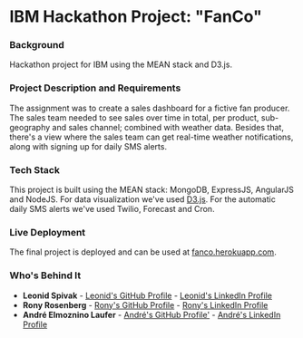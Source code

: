 # IBM Hackathon Project: "FanCo"

### Background
Hackathon project for IBM using the MEAN stack and D3.js.

### Project Description and Requirements
The assignment was to create a sales dashboard for a fictive fan producer. 
The sales team needed to see sales over time in total, per product, sub-geography and sales channel; combined with weather data.
Besides that, there's a view where the sales team can get real-time weather notifications, along with signing up for daily SMS alerts.

### Tech Stack
This project is built using the MEAN stack: MongoDB, ExpressJS, AngularJS and NodeJS.
For data visualization we've used [D3.js](https://www.d3js.org/).
For the automatic daily SMS alerts we've used Twilio, Forecast and Cron.

### Live Deployment
The final project is deployed and can be used at [fanco.herokuapp.com](https://fanco.herokuapp.com).

### Who's Behind It
+ **Leonid Spivak** - [Leonid's GitHub Profile](https://github.com/golani04) - [Leonid's LinkedIn Profile](https://il.linkedin.com/in/leonid-spivak-53a35219)
+ **Rony Rosenberg** - [Rony's GitHub Profile](https://github.com/ronywan) - [Rony's LinkedIn Profile](https://il.linkedin.com/in/ronyrosenberg)
+ **André Elmoznino Laufer** - [André's GitHub Profile'](https://github.com/aelmoznino) - [André's LinkedIn Profile](https://il.linkedin.com/in/andreelmoznino)





